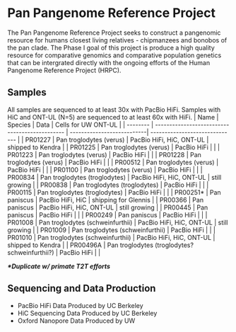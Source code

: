 # Pan Pangenome Reference Project

The Pan Pangenome Reference Project seeks to construct a pangenomic resource for humans closest living relatives - chipmanzees and bonobos of the pan clade.
The Phase I goal of this project is produce a high quality resource for comparative genomics and comparative population genetics that can be intergrated directly with the ongoing efforts of the Human Pangenome Reference Project (HRPC). 

## Samples
All samples are sequenced to at least 30x with PacBio HiFi. Samples with HiC and ONT-UL (N=5) are sequenced to at least 60x with HiFi.
| Name      | Species                                        | Data                       |  Cells for  UW  ONT-UL         |
| --------  | ---------------------------------------------- | ---------------------------| ------------------------------ |
| PR01227   | Pan troglodytes (verus)                        | PacBio HiFi, HiC, ONT-UL   | shipped to Kendra              |
| PR01225   | Pan troglodytes (verus)                        | PacBio HiFi                |                                |
| PR01223   | Pan troglodytes (verus)                        | PacBio HiFi                |                                |
| PR01228   | Pan troglodytes (verus)                        | PacBio HiFi                |                                |
| PR00512   | Pan troglodytes (verus)                        | PacBio HiFi                |                                |
| PR01100   | Pan troglodytes (verus)                        | PacBio HiFi                |                                |
| PR00834   | Pan troglodytes (troglodytes)                  | PacBio HiFi, HiC, ONT-UL   | still growing                  |
| PR00838   | Pan troglodytes (troglodytes)                  | PacBio HiFi                |                                |
| PR00115   | Pan troglodytes (troglodytes)                  | PacBio HiFi                |                                |
| PR00251\* | Pan paniscus                                   | PacBio HiFi, HiC           | shipping for Glennis           |
| PR00366   | Pan paniscus                                   | PacBio HiFi, HiC, ONT-UL   | still growing                  |
| PR00445   | Pan paniscus                                   | PacBio HiFi                |                                |
| PR00249   | Pan paniscus                                   | PacBio HiFi                |                                |
| PR01008   | Pan troglodytes (schweinfurthii)               | PacBio HiFi, HiC, ONT-UL   | still growing                  |
| PR01009   | Pan troglodytes (schweinfurthii)               | PacBio HiFi                |                                |
| PR01010   | Pan troglodytes (schweinfurthii)               | PacBio HiFi, HiC, ONT-UL   | shipped to Kendra              |
| PR00496A  | Pan troglodytes (troglodytes? schweinfurthii?) | PacBio HiFi                |                                |

***\*Duplicate w/ primate T2T efforts***

## Sequencing and Data Production
- PacBio HiFi Data Produced by UC Berkeley
- HiC Sequencing Data Produced by UC Berkeley
- Oxford Nanopore Data Produced by UW

